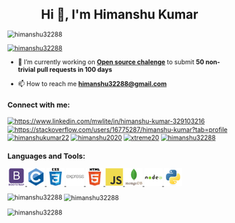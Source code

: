 <h1 align="center">Hi 👋, I'm Himanshu Kumar</h1>
<p align="left"> <img src="https://komarev.com/ghpvc/?username=himanshu32288&label=Profile%20views&color=0e75b6&style=flat" alt="himanshu32288" /> </p>

<p align="left"> <a href="https://github.com/ryo-ma/github-profile-trophy"><img src="https://github-profile-trophy.vercel.app/?username=himanshu32288" alt="himanshu32288" /></a> </p>

- 🌱 I’m currently working on <a href="https://github.com/himanshu32288/Himanshu32288/blob/main/opensourcechallenge.md"><b>Open source chalenge</b></a> to submit <b>50 non-trivial pull requests in 100 days</b> 

- 📫 How to reach me **himanshu32288@gmail.com**

<h3 align="left">Connect with me:</h3>
<p align="left">
<a href="https://linkedin.com/in/https://www.linkedin.com/mwlite/in/himanshu-kumar-329103216" target="blank"><img align="center" src="https://raw.githubusercontent.com/rahuldkjain/github-profile-readme-generator/master/src/images/icons/Social/linked-in-alt.svg" alt="https://www.linkedin.com/mwlite/in/himanshu-kumar-329103216" height="30" width="40" /></a>
<a href="https://stackoverflow.com/users/16775287/himanshu-kumar?tab=profile" target="blank"><img align="center" src="https://raw.githubusercontent.com/rahuldkjain/github-profile-readme-generator/master/src/images/icons/Social/stack-overflow.svg" alt="https://stackoverflow.com/users/16775287/himanshu-kumar?tab=profile" height="30" width="40" /></a>
<a href="https://kaggle.com/himanshukumar22" target="blank"><img align="center" src="https://raw.githubusercontent.com/rahuldkjain/github-profile-readme-generator/master/src/images/icons/Social/kaggle.svg" alt="himanshukumar22" height="30" width="40" /></a>
<a href="https://www.codechef.com/users/himanshu2020" target="blank"><img align="center" src="https://cdn.jsdelivr.net/npm/simple-icons@3.1.0/icons/codechef.svg" alt="himanshu2020" height="30" width="40" /></a>
<a href="https://www.leetcode.com/xtreme20" target="blank"><img align="center" src="https://raw.githubusercontent.com/rahuldkjain/github-profile-readme-generator/master/src/images/icons/Social/leet-code.svg" alt="xtreme20" height="30" width="40" /></a>
<a href="https://auth.geeksforgeeks.org/user/himanshu32288" target="blank"><img align="center" src="https://raw.githubusercontent.com/rahuldkjain/github-profile-readme-generator/master/src/images/icons/Social/geeks-for-geeks.svg" alt="himanshu32288" height="30" width="40" /></a>
</p>

<h3 align="left">Languages and Tools:</h3>
<p align="left"> <a href="https://getbootstrap.com" target="_blank"> <img src="https://raw.githubusercontent.com/devicons/devicon/master/icons/bootstrap/bootstrap-plain-wordmark.svg" alt="bootstrap" width="40" height="40"/> </a> <a href="https://www.cprogramming.com/" target="_blank"> <img src="https://raw.githubusercontent.com/devicons/devicon/master/icons/c/c-original.svg" alt="c" width="40" height="40"/> </a> <a href="https://www.w3schools.com/css/" target="_blank"> <img src="https://raw.githubusercontent.com/devicons/devicon/master/icons/css3/css3-original-wordmark.svg" alt="css3" width="40" height="40"/> </a> <a href="https://expressjs.com" target="_blank"> <img src="https://raw.githubusercontent.com/devicons/devicon/master/icons/express/express-original-wordmark.svg" alt="express" width="40" height="40"/> </a> <a href="https://www.w3.org/html/" target="_blank"> <img src="https://raw.githubusercontent.com/devicons/devicon/master/icons/html5/html5-original-wordmark.svg" alt="html5" width="40" height="40"/> </a> <a href="https://developer.mozilla.org/en-US/docs/Web/JavaScript" target="_blank"> <img src="https://raw.githubusercontent.com/devicons/devicon/master/icons/javascript/javascript-original.svg" alt="javascript" width="40" height="40"/> </a> <a href="https://www.mongodb.com/" target="_blank"> <img src="https://raw.githubusercontent.com/devicons/devicon/master/icons/mongodb/mongodb-original-wordmark.svg" alt="mongodb" width="40" height="40"/> </a> <a href="https://nodejs.org" target="_blank"> <img src="https://raw.githubusercontent.com/devicons/devicon/master/icons/nodejs/nodejs-original-wordmark.svg" alt="nodejs" width="40" height="40"/> </a> <a href="https://www.python.org" target="_blank"> <img src="https://raw.githubusercontent.com/devicons/devicon/master/icons/python/python-original.svg" alt="python" width="40" height="40"/> </a> </p>

<p><img align="left" src="https://github-readme-stats.vercel.app/api/top-langs?username=himanshu32288&show_icons=true&locale=en&layout=compact" alt="himanshu32288" /></p>

<p>&nbsp;<img align="center" src="https://github-readme-stats.vercel.app/api?username=himanshu32288&show_icons=true&locale=en" alt="himanshu32288" /></p>

<p><img align="center" src="https://github-readme-streak-stats.herokuapp.com/?user=himanshu32288&" alt="himanshu32288" /></p>
